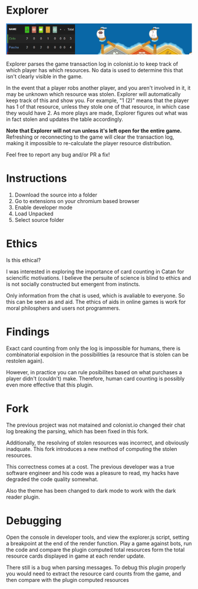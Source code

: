 
# Explorer

![image](Screenshot.png)

Explorer parses the game transaction log in colonist.io to keep track of which player has which resources. 
No data is used to determine this that isn't clearly visible in the game.

In the event that a player robs another player, and you aren't involved in it, it may be unknown which resource
was stolen. Explorer will automatically keep track of this and show you. For example, "1 (2)" means that the player
has 1 of that resource, unless they stole one of that resource, in which case they would have 2. As more plays are made, Explorer figures out what was in fact stolen and updates the table accordingly. 

**Note that Explorer will not run unless it's left open for the entire game.** Refreshing or reconnecting to the
game will clear the transaction log, making it impossible to re-calculate the player resource distribution.

Feel free to report any bug and/or PR a fix!
 

# Instructions

1. Download the source into a folder
2. Go to extensions on your chromium based browser
3. Enable developer mode
4. Load Unpacked
5. Select source folder

# Ethics
Is this ethical?

I was interested in exploring the importance of card counting in Catan for sciencific motivations. I believe the persuite of science is blind to ethics and is not socially constructed but emergent from instincts.

Only information from the chat is used, which is avaliable to everyone. So this can be seen as and aid. The ethics of aids in online games is work for moral philosphers and users not programmers.

# Findings
Exact card counting from only the log is impossible for humans, there is combinatorial expolsion in the possibilities (a resource that is stolen can be restolen again). 

However, in practice you can rule posibilites based on what purchases a player didn't (couldn't) make. Therefore, human card counting is possibly even more effective that this plugin.

# Fork
The previous project was not matained and colonist.io changed their chat log breaking the parsing, which has been fixed in this fork.

Additionally, the resolving of stolen resources was incorrect, and obviously inadquate. This fork introduces a new method of computing the stolen resources.

This correctness comes at a cost. The previous developer was a true software engineer and his code was a pleasure to read, my hacks have degraded the code quality somewhat.

Also the theme has been changed to dark mode to work with the dark reader plugin.

# Debugging

Open the console in developer tools, and view the explorer.js script, setting a breakpoint at the end of the render function. Play a game against bots, run the code and compare the plugin computed total resources form the total resource cards displayed in game at each render update.

There still is a bug when parsing messages. To debug this plugin properly you would need to extract the resource card counts from the game, and then compare with the plugin computed resources
